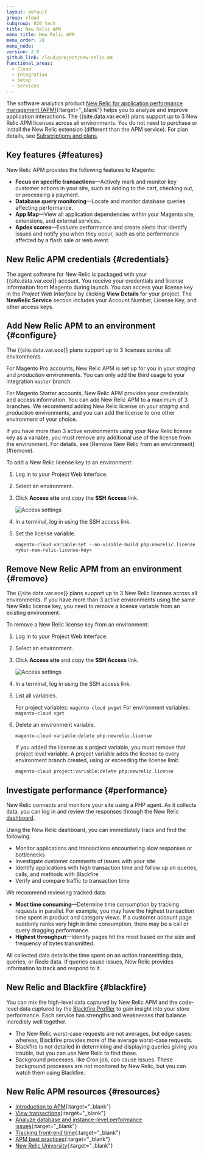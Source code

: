 ```yaml
---
layout: default
group: cloud
subgroup: 020_tech
title: New Relic APM
menu_title: New Relic APM
menu_order: 20
menu_node:
version: 2.0
github_link: cloud/project/new-relic.md
functional_areas:
  - Cloud
  - Integration
  - Setup
  - Services
---
```


The software analytics product [New Relic for application performance management (APM)](https://docs.newrelic.com/docs/apm/new-relic-apm/getting-started/introduction-new-relic-apm){:target="\_blank"} helps you to analyze and improve application interactions. The {{site.data.var.ece}} plans support up to 3 New Relic APM licenses across all environments. You do not need to purchase or install the New Relic extension (different than the APM service). For plan details, see [Subscriptions and plans]({{page.baseurl}}cloud/basic-information/cloud-plans.html).

## Key features {#features}

New Relic APM provides the following features to Magento:

-  **Focus on specific transactions**—Actively mark and monitor key customer actions in your site, such as adding to the cart, checking out, or processing a payment.
-  **Database query monitoring**—Locate and monitor database queries affecting performance.
-  **App Map**—View all application dependencies within your Magento site, extensions, and external services.
-  **Apdex scores**—Evaluate performance and create alerts that identify issues and notify you when they occur, such as site performance affected by a flash sale or web event.

## New Relic APM credentials {#credentials}
The agent software for New Relic is packaged with your {{site.data.var.ece}} account. You receive your credentials and license information from Magento during launch. You can access your license key in the _Project Web Interface_ by clicking **View Details** for your project. The **NewRelic Service** section includes your Account Number, License Key, and other access keys.

## Add New Relic APM to an environment {#configure}
The {{site.data.var.ece}} plans support up to 3 licenses across all environments.

For Magento Pro accounts, New Relic APM is set up for you in your _staging_ and _production_ environments. You can only add the third usage to your integration `master` branch.

For Magento Starter accounts, New Relic APM provides your credentials and access information. You can add New Relic APM to a maximum of 3 branches. We recommend adding New Relic license on your _staging_ and _production_ environments, and you can add the license to one other environment of your choice.

<div class="bs-callout bs-callout-info" id="info" markdown="1">
If you have more than 3 active environments using your New Relic license key as a variable, you must remove any additional use of the license from the environment. For details, see [Remove New Relic from an environment](#remove).
</div>

To add a New Relic license key to an environment:

1.  Log in to your Project Web Interface.
1.  Select an environment.
1.  Click **Access site** and copy the **SSH Access** link.

    ![Access settings]({{site.baseurl}}common/images/cloud_project-access.png)

1.  In a terminal, log in using the SSH access link.
1.  Set the license variable.

    ```
    magento-cloud variable:set --no-visible-build php:newrelic.license <your-new-relic-license-key>
    ```

## Remove New Relic APM from an environment {#remove}
The {{site.data.var.ece}} plans support up to 3 New Relic licenses across all environments. If you have more than 3 active environments using the same New Relic license key, you need to remove a license variable from an existing environment.

To remove a New Relic license key from an environment:

1.  Log in to your Project Web Interface.
1.  Select an environment.
1.  Click **Access site** and copy the **SSH Access** link.

    ![Access settings]({{site.baseurl}}common/images/cloud_project-access.png)

1.  In a terminal, log in using the SSH access link.
1.  List all variables.

    For project variables: `magento-cloud pvget`
    For environment variables: `magento-cloud vget`

1.  Delete an environment variable.

    ```
    magento-cloud variable:delete php:newrelic.license
    ```

    If you added the license as a project variable, you must remove that project level variable. A project variable adds the license to every environment branch created, using or exceeding the license limit.

    ```
    magento-cloud project:variable:delete php:newrelic.license
    ```

## Investigate performance {#performance}
New Relic connects and monitors your site using a PHP agent. As it collects data, you can log in and review the responses through the New Relic [dashboard](https://docs.newrelic.com/docs/apm/applications-menu/monitoring/apm-overview-page).

Using the New Relic dashboard, you can immediately track and find the following:

-  Monitor applications and transactions encountering slow responses or bottlenecks
-  Investigate customer comments of issues with your site
-  Identify applications with high transaction time and follow up on queries, calls, and methods with Blackfire
-  Verify and compare traffic to transaction time

We recommend reviewing tracked data:

-  **Most time consuming**—Determine time consumption by tracking requests in parallel. For example, you may have the highest transaction time spent in product and category views. If a customer account page suddenly ranks very high in time consumption, there may be a call or query dragging performance.
-  **Highest throughput**—Identify pages hit the most based on the size and frequency of bytes transmitted.

All collected data details the time spent on an action transmitting data, queries, or _Redis_ data. If queries cause issues, New Relic provides information to track and respond to it.

## New Relic and Blackfire {#blackfire}

You can mix the high-level data captured by New Relic APM and the code-level data captured by the [Blackfire Profiler]({{page.baseurl}}cloud/project/project-integrate-blackfire.html) to gain insight into your store performance. Each service has strengths and weaknesses that balance incredibly well together.

-  The New Relic worst-case requests are not averages, but edge cases; whereas, Blackfire provides more of the average worst-case requests.
-  Blackfire is not detailed in determining and displaying queries giving you trouble, but you can use New Relic to find those.
-  Background processes, like Cron job, can cause issues. These background processes are not monitored by New Relic, but you can watch them using Blackfire.

## New Relic APM resources {#resources}

-  [Introduction to APM](https://docs.newrelic.com/docs/data-analysis/user-interface-functions/view-your-data/standard-page-functions){:target="\_blank"}
-  [View transactions](https://docs.newrelic.com/docs/apm/applications-menu/monitoring/transactions-page#tx_viewing){:target="\_blank"}
-  [Analyze database and instance-level performance issues](https://docs.newrelic.com/docs/apm/applications-menu/features/analyze-database-instance-level-performance-issues){:target="\_blank"}
-  [Tracking front-end time](https://docs.newrelic.com/docs/apm/applications-menu/features/request-queuing-tracking-front-end-time){:target="\_blank"}
-  [APM best practices](https://docs.newrelic.com/docs/apm/new-relic-apm/guides/new-relic-apm-best-practices-guide){:target="\_blank"}
-  [New Relic University](https://learn.newrelic.com/courses/intro_apm){:target="\_blank"}
